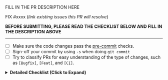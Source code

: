 FILL IN THE PR DESCRIPTION HERE

FIX #xxxx (*link existing issues this PR will resolve*)

**BEFORE SUBMITTING, PLEASE READ THE CHECKLIST BELOW AND FILL IN THE DESCRIPTION ABOVE**

---

- [ ] Make sure the code changes pass the [pre-commit](/CONTRIBUTING.md) checks.
- [ ] Sign-off your commit by using <code>-s</code> when doing <code>git commit</code>
- [ ] Try to classify PRs for easy understanding of the type of changes, such as `[Bugfix]`, `[Feat]`, and `[CI]`.

<details>
<!-- inside this <details> section, markdown rendering does not work, so we use raw html here. -->
<summary><b> Detailed Checklist (Click to Expand) </b></summary>

<p>Thank you for your contribution to production-stack! Before submitting the pull request, please ensure the PR meets the following criteria. This helps us maintain the code quality and improve the efficiency of the review process.</p>

<h3>PR Title and Classification</h3>
<p>Please try to classify PRs for easy understanding of the type of changes. The PR title is prefixed appropriately to indicate the type of change. Please use one of the following:</p>
<ul>
    <li><code>[Bugfix]</code> for bug fixes.</li>
    <li><code>[CI/Build]</code> for build or continuous integration improvements.</li>
    <li><code>[Doc]</code> for documentation fixes and improvements.</li>
    <li><code>[Feat]</code> for new features in the cluster (e.g., autoscaling, disaggregated prefill, etc.).</li>
    <li><code>[Router]</code> for changes to the <code>vllm_router</code> (e.g., routing algorithm, router observability, etc.).</li>
    <li><code>[Misc]</code> for PRs that do not fit the above categories. Please use this sparingly.</li>
</ul>
<p><strong>Note:</strong> If the PR spans more than one category, please include all relevant prefixes.</p>

<h3>Code Quality</h3>

<p>The PR need to meet the following code quality standards:</p>

<ul>
    <li>Pass all linter checks. Please use <code>pre-commit</code> to format your code. See <code>README.md</code> for installation.</li>
    <li>The code need to be well-documented to ensure future contributors can easily understand the code.</li>
    <li> Please include sufficient tests to ensure the change is stay correct and robust. This includes both unit tests and integration tests.</li>
</ul>

<h3>DCO and Signed-off-by</h3>
<p>When contributing changes to this project, you must agree to the <a href="https://github.com/vllm-project/vllm/blob/main/DCO">DCO</a>. Commits must include a <code>Signed-off-by:</code> header which certifies agreement with the terms of the DCO.</p>
<p>Using <code>-s</code> with <code>git commit</code> will automatically add this header.</p>

<h3>What to Expect for the Reviews</h3>

We aim to address all PRs in a timely manner. If no one reviews your PR within 5 days, please @-mention one of YuhanLiu11
, Shaoting-Feng or ApostaC.
